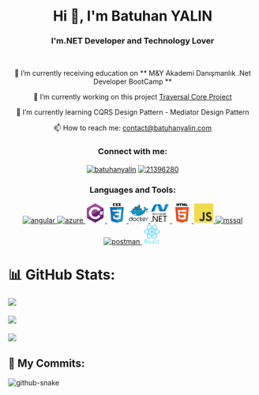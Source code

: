 <h1 align="center">Hi 👋, I'm Batuhan YALIN</h1>
<h3 align="center">I'm.NET Developer and Technology Lover</h3>
<br/>
<p align="center"> 🧠 I’m currently receiving education on ** M&Y Akademi Danışmanlık .Net Developer BootCamp ** </p>
<p align="center"> 🔨 I’m currently working on this project <a href="https://github.com/batuhanyalin/TraversalCoreProject"> Traversal Core Project </a> </p>
<p align="center"> 🌱 I’m currently learning CQRS Design Pattern - Mediator Design Pattern</p>
<p align="center"> 📫 How to reach me: <a href="mailto:contact@batuhanyalin.com">contact@batuhanyalin.com </a></p>

<h3 align="center">Connect with me:</h3>
<p align="center">
<a href="https://linkedin.com/in/batuhanyalin" target="blank"><img align="center" src="https://raw.githubusercontent.com/rahuldkjain/github-profile-readme-generator/master/src/images/icons/Social/linked-in-alt.svg" alt="batuhanyalin" height="30" width="40" /></a>
<a href="https://stackoverflow.com/users/21396280" target="blank"><img align="center" src="https://raw.githubusercontent.com/rahuldkjain/github-profile-readme-generator/master/src/images/icons/Social/stack-overflow.svg" alt="21396280" height="30" width="40" /></a>
</p>

<h3 align="center">Languages and Tools:</h3>
<p align="center"> <a href="https://angular.io" target="_blank" rel="noreferrer"> <img src="https://angular.io/assets/images/logos/angular/angular.svg" alt="angular" width="40" height="40"/> </a> <a href="https://azure.microsoft.com/en-in/" target="_blank" rel="noreferrer"> <img src="https://www.vectorlogo.zone/logos/microsoft_azure/microsoft_azure-icon.svg" alt="azure" width="40" height="40"/> </a> <a href="https://www.w3schools.com/cs/" target="_blank" rel="noreferrer"> <img src="https://raw.githubusercontent.com/devicons/devicon/master/icons/csharp/csharp-original.svg" alt="csharp" width="40" height="40"/> </a> <a href="https://www.w3schools.com/css/" target="_blank" rel="noreferrer"> <img src="https://raw.githubusercontent.com/devicons/devicon/master/icons/css3/css3-original-wordmark.svg" alt="css3" width="40" height="40"/> </a> <a href="https://www.docker.com/" target="_blank" rel="noreferrer"> <img src="https://raw.githubusercontent.com/devicons/devicon/master/icons/docker/docker-original-wordmark.svg" alt="docker" width="40" height="40"/> </a> <a href="https://dotnet.microsoft.com/" target="_blank" rel="noreferrer"> <img src="https://raw.githubusercontent.com/devicons/devicon/master/icons/dot-net/dot-net-original-wordmark.svg" alt="dotnet" width="40" height="40"/> </a> <a href="https://www.w3.org/html/" target="_blank" rel="noreferrer"> <img src="https://raw.githubusercontent.com/devicons/devicon/master/icons/html5/html5-original-wordmark.svg" alt="html5" width="40" height="40"/> </a> <a href="https://developer.mozilla.org/en-US/docs/Web/JavaScript" target="_blank" rel="noreferrer"> <img src="https://raw.githubusercontent.com/devicons/devicon/master/icons/javascript/javascript-original.svg" alt="javascript" width="40" height="40"/> </a> <a href="https://www.microsoft.com/en-us/sql-server" target="_blank" rel="noreferrer"> <img src="https://www.svgrepo.com/show/303229/microsoft-sql-server-logo.svg" alt="mssql" width="40" height="40"/> </a> <a href="https://postman.com" target="_blank" rel="noreferrer"> <img src="https://www.vectorlogo.zone/logos/getpostman/getpostman-icon.svg" alt="postman" width="40" height="40"/> </a> <a href="https://reactjs.org/" target="_blank" rel="noreferrer"> <img src="https://raw.githubusercontent.com/devicons/devicon/master/icons/react/react-original-wordmark.svg" alt="react" width="40" height="40"/> </a> </p>

# 📊 GitHub Stats:
![](https://github-readme-stats.vercel.app/api/top-langs?username=batuhanyalin&amp;theme=dracula&amp;show_icons=true)<br/>
<br/>
![](https://github-readme-stats.vercel.app/api?username=batuhanyalin&theme=dracula&hide_border=false&include_all_commits=false&count_private=false)<br/>
<br/>
![](https://github-readme-streak-stats.herokuapp.com/?user=batuhanyalin&theme=dracula&hide_border=false)<br/>
## 🐍 My Commits:
<picture>
  <source media="(prefers-color-scheme: dark)" srcset="https://raw.githubusercontent.com/batuhanyalin/snk/output/github-snake-dark.svg" />
  <source media="(prefers-color-scheme: light)" srcset="https://raw.githubusercontent.com/batuhanyalin/snk/output/github-snake.svg" />
  <img alt="github-snake" src="https://raw.githubusercontent.com/batuhanyalin/snk/output/github-snake.svg" />
</picture>


<!-- Proudly created with GPRM ( https://gprm.itsvg.in ) -->
